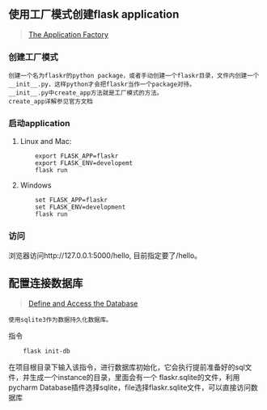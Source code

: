 ## 使用工厂模式创建flask application


> [The Application Factory](https://flask.palletsprojects.com/en/1.1.x/tutorial/factory/#the-application-factory)

### 创建工厂模式

    创建一个名为flaskr的python package，或者手动创建一个flaskr目录，文件内创建一个__init__.py，这样python才会把flaskr当作一个package对待。
    __init__.py中create_app方法就是工厂模式的方法。
    create_app详解参见官方文档

### 启动application

1. Linux and Mac:
    ```shell
        export FLASK_APP=flaskr
        export FLASK_ENV=developemt
        flask run
    ```

2. Windows

    ```shell
        set FLASK_APP=flaskr
        set FLASK_ENV=development
        flask run
    ```

### 访问

  浏览器访问http://127.0.0.1:5000/hello, 目前指定要了/hello。

## 配置连接数据库

> [Define and Access the Database](https://flask.palletsprojects.com/en/1.1.x/tutorial/database/)

    使用sqlite3作为数据持久化数据库。
    

指令

````
    flask init-db
````

在项目根目录下输入该指令，进行数据库初始化，它会执行提前准备好的sql文件，并生成一个instance的目录，里面会有一个
flaskr.sqlite的文件，利用pycharm Database插件选择sqlite，file选择flaskr.sqlite文件，可以直接访问数据库